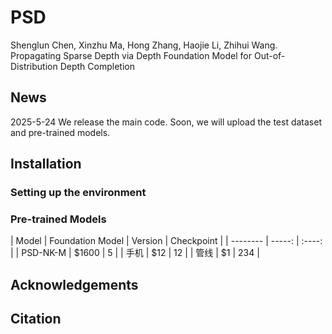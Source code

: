 # PSD
Shenglun Chen, Xinzhu Ma, Hong Zhang, Haojie Li, Zhihui Wang. Propagating Sparse Depth via Depth Foundation Model for Out-of-Distribution Depth Completion

## News
2025-5-24 We release the main code. Soon, we will upload the test dataset and pre-trained models.

## Installation

### Setting up the environment


### Pre-trained Models
| Model        | Foundation Model  | Version |  Checkpoint  |
| --------   | -----:  | :----:  |
| PSD-NK-M      | $1600   |   5     |
| 手机        |   $12   |   12   |
| 管线        |    $1    |  234  |

## Acknowledgements

## Citation
